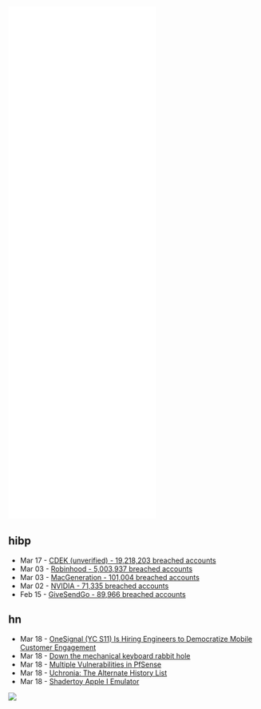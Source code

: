 ![Metrics](https://raw.githubusercontent.com/phixion/phixion/master/metrics.svg)

## hibp

<!--
for https://github.com/phixion/phixion/blob/main/.github/workflows/feeds.yml
-->
<!--START_SECTION:haveibeenpwnd-->
- Mar 17 - [CDEK (unverified) - 19,218,203 breached accounts](https://haveibeenpwned.com/PwnedWebsites#CDEK)
- Mar 03 - [Robinhood - 5,003,937 breached accounts](https://haveibeenpwned.com/PwnedWebsites#Robinhood)
- Mar 03 - [MacGeneration - 101,004 breached accounts](https://haveibeenpwned.com/PwnedWebsites#MacGeneration)
- Mar 02 - [NVIDIA - 71,335 breached accounts](https://haveibeenpwned.com/PwnedWebsites#NVIDIA)
- Feb 15 - [GiveSendGo - 89,966 breached accounts](https://haveibeenpwned.com/PwnedWebsites#GiveSendGo)
<!--END_SECTION:haveibeenpwnd-->

## hn

<!--
for https://github.com/phixion/phixion/blob/main/.github/workflows/feeds.yml
-->
<!--START_SECTION:hn-->
- Mar 18 - [OneSignal (YC S11) Is Hiring Engineers to Democratize Mobile Customer Engagement](https://onesignal.com/careers)
- Mar 18 - [Down the mechanical keyboard rabbit hole](https://fowlie.github.io/2022/02/25/keyboards-rabbit-hole/)
- Mar 18 - [Multiple Vulnerabilities in PfSense](https://www.cybersecurity-help.cz/vdb/SB2022031507)
- Mar 18 - [Uchronia: The Alternate History List](http://www.uchronia.net/)
- Mar 18 - [Shadertoy Apple I Emulator](https://www.shadertoy.com/view/tlX3W7)
<!--END_SECTION:hn-->

<!--
for https://yhype.me
-->
![](https://hit.yhype.me/github/profile?user_id=13013670)
